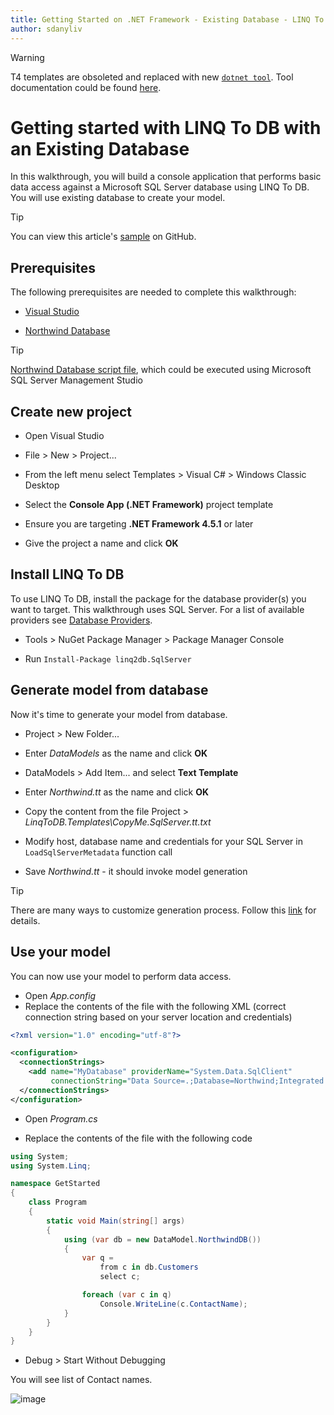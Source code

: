 ```yaml
---
title: Getting Started on .NET Framework - Existing Database - LINQ To DB
author: sdanyliv
---
```


> [!WARNING]
> T4 templates are obsoleted and replaced with new [`dotnet tool`](https://www.nuget.org/packages/linq2db.cli). Tool documentation could be found [here](xref:cli).

# Getting started with LINQ To DB with an Existing Database

In this walkthrough, you will build a console application that performs basic data access against a Microsoft SQL Server database using LINQ To DB. You will use existing database to create your model.

> [!TIP]  
> You can view this article's [sample](https://github.com/linq2db/examples/tree/master/SqlServer/GetStarted) on GitHub.

## Prerequisites

The following prerequisites are needed to complete this walkthrough:

* [Visual Studio](https://visualstudio.microsoft.com/downloads/)

* [Northwind Database](https://docs.microsoft.com/en-us/dotnet/framework/data/adonet/sql/linq/downloading-sample-databases)

> [!TIP]  
> [Northwind Database script file](https://github.com/linq2db/linq2db/blob/master/Data/northwind.sql.zip), which could be executed using Microsoft SQL Server Management Studio

## Create new project

* Open Visual Studio

* File > New > Project...

* From the left menu select Templates > Visual C# > Windows Classic Desktop

* Select the **Console App (.NET Framework)** project template

* Ensure you are targeting **.NET Framework 4.5.1** or later

* Give the project a name and click **OK**

## Install LINQ To DB

To use LINQ To DB, install the package for the database provider(s) you want to target. This walkthrough uses SQL Server. For a list of available providers see [Database Providers](xref:databases).

* Tools > NuGet Package Manager > Package Manager Console

* Run `Install-Package linq2db.SqlServer`

## Generate model from database

Now it's time to generate your model from database.

* Project > New Folder...

* Enter *DataModels* as the name and click **OK**

* DataModels > Add Item...  and select **Text Template**

* Enter *Northwind.tt* as the name and click **OK**

* Copy the content from the file Project > *LinqToDB.Templates\CopyMe.SqlServer.tt.txt*

* Modify host, database name and credentials for your SQL Server in `LoadSqlServerMetadata` function call

* Save *Northwind.tt* - it should invoke model generation

> [!TIP]  
> There are many ways to customize generation process. Follow this [link](xref:scaffold-t4) for details.

## Use your model

You can now use your model to perform data access.

* Open *App.config*
* Replace the contents of the file with the following XML (correct connection string based on your server location and credentials)

<!-- [!code-xml[Config](https://github.com/linq2db/examples/blob/master/SqlServer/GetStarted/App.config)] -->
```xml
<?xml version="1.0" encoding="utf-8"?>

<configuration>
  <connectionStrings>
    <add name="MyDatabase" providerName="System.Data.SqlClient"
         connectionString="Data Source=.;Database=Northwind;Integrated Security=SSPI;" />
  </connectionStrings>
</configuration>
```

* Open *Program.cs*

* Replace the contents of the file with the following code

<!-- [!code-csharp[Main](https://github.com/linq2db/examples/blob/master/SqlServer/GetStarted/Program.cs)] -->
```csharp
using System;
using System.Linq;

namespace GetStarted
{
	class Program
	{
		static void Main(string[] args)
		{
			using (var db = new DataModel.NorthwindDB())
			{
				var q =
					from c in db.Customers
					select c;

				foreach (var c in q)
					Console.WriteLine(c.ContactName);
			}
		}
	}
}
```

* Debug > Start Without Debugging

You will see list of Contact names.

![image](static/output-existing-db.png)
